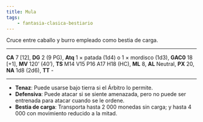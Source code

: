 ```yaml
---
title: Mula
tags:
    - fantasia-clasica-bestiario
---
```

Cruce entre caballo y burro empleado como bestia de carga.
___
**CA** 7 [12], **DG** 2 (9 PG), **Atq** 1 × patada (1d4) o 1 × mordisco (1d3), **GAC0** 18 [+1], **MV** 120’ (40’), **TS** M14 V15 P16 A17 H18 (HC), **ML** 8, **AL** Neutral, **PX** 20, **NA** 1d8 (2d6), **TT** -
___
- **Tenaz**: Puede usarse bajo tierra si el Árbitro lo permite.
- **Defensiva**: Puede atacar si se siente amenazada, pero no puede ser entrenada para atacar cuando se le ordene.
- **Bestia de carga**: Transporta hasta 2 000 monedas sin carga; y hasta 4 000 con movimiento reducido a la mitad.

